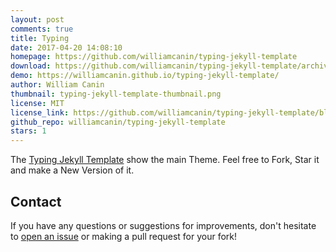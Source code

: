 ```yaml
---
layout: post
comments: true
title: Typing
date: 2017-04-20 14:08:10
homepage: https://github.com/williamcanin/typing-jekyll-template
download: https://github.com/williamcanin/typing-jekyll-template/archive/master.zip
demo: https://williamcanin.github.io/typing-jekyll-template/
author: William Canin
thumbnail: typing-jekyll-template-thumbnail.png
license: MIT
license_link: https://github.com/williamcanin/typing-jekyll-template/blob/master/LICENSE
github_repo: williamcanin/typing-jekyll-template
stars: 1
---
```


The [Typing Jekyll Template](https://github.com/williamcanin/typing-jekyll-template/) show the main Theme. Feel free to Fork, Star it and make a New Version of it.

## Contact

If you have any questions or suggestions for improvements, don't hesitate to [open an issue](https://github.com/williamcanin/typing-jekyll-template/issues) or making a pull request for your fork!
